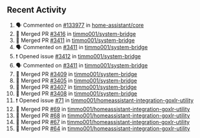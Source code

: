 ## Recent Activity

<!--START_SECTION:activity-->
1. 🗣 Commented on [#133977](https://github.com/home-assistant/core/issues/133977) in [home-assistant/core](https://github.com/home-assistant/core)
2. 🎉 Merged PR [#3416](https://github.com/timmo001/system-bridge/pull/3416) in [timmo001/system-bridge](https://github.com/timmo001/system-bridge)
3. 🎉 Merged PR [#3411](https://github.com/timmo001/system-bridge/pull/3411) in [timmo001/system-bridge](https://github.com/timmo001/system-bridge)
4. 🗣 Commented on [#3411](https://github.com/timmo001/system-bridge/issues/3411) in [timmo001/system-bridge](https://github.com/timmo001/system-bridge)
5. ❗ Opened issue [#3412](https://github.com/timmo001/system-bridge/issues/3412) in [timmo001/system-bridge](https://github.com/timmo001/system-bridge)
6. 🗣 Commented on [#3411](https://github.com/timmo001/system-bridge/issues/3411) in [timmo001/system-bridge](https://github.com/timmo001/system-bridge)
7. 🎉 Merged PR [#3409](https://github.com/timmo001/system-bridge/pull/3409) in [timmo001/system-bridge](https://github.com/timmo001/system-bridge)
8. 🎉 Merged PR [#3405](https://github.com/timmo001/system-bridge/pull/3405) in [timmo001/system-bridge](https://github.com/timmo001/system-bridge)
9. 🎉 Merged PR [#3407](https://github.com/timmo001/system-bridge/pull/3407) in [timmo001/system-bridge](https://github.com/timmo001/system-bridge)
10. 🎉 Merged PR [#3408](https://github.com/timmo001/system-bridge/pull/3408) in [timmo001/system-bridge](https://github.com/timmo001/system-bridge)
11. ❗ Opened issue [#71](https://github.com/timmo001/homeassistant-integration-goxlr-utility/issues/71) in [timmo001/homeassistant-integration-goxlr-utility](https://github.com/timmo001/homeassistant-integration-goxlr-utility)
12. 🎉 Merged PR [#69](https://github.com/timmo001/homeassistant-integration-goxlr-utility/pull/69) in [timmo001/homeassistant-integration-goxlr-utility](https://github.com/timmo001/homeassistant-integration-goxlr-utility)
13. 🎉 Merged PR [#68](https://github.com/timmo001/homeassistant-integration-goxlr-utility/pull/68) in [timmo001/homeassistant-integration-goxlr-utility](https://github.com/timmo001/homeassistant-integration-goxlr-utility)
14. 🎉 Merged PR [#67](https://github.com/timmo001/homeassistant-integration-goxlr-utility/pull/67) in [timmo001/homeassistant-integration-goxlr-utility](https://github.com/timmo001/homeassistant-integration-goxlr-utility)
15. 🎉 Merged PR [#64](https://github.com/timmo001/homeassistant-integration-goxlr-utility/pull/64) in [timmo001/homeassistant-integration-goxlr-utility](https://github.com/timmo001/homeassistant-integration-goxlr-utility)
<!--END_SECTION:activity-->
